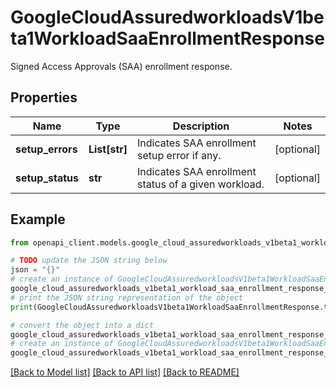 # GoogleCloudAssuredworkloadsV1beta1WorkloadSaaEnrollmentResponse

Signed Access Approvals (SAA) enrollment response.

## Properties

Name | Type | Description | Notes
------------ | ------------- | ------------- | -------------
**setup_errors** | **List[str]** | Indicates SAA enrollment setup error if any. | [optional] 
**setup_status** | **str** | Indicates SAA enrollment status of a given workload. | [optional] 

## Example

```python
from openapi_client.models.google_cloud_assuredworkloads_v1beta1_workload_saa_enrollment_response import GoogleCloudAssuredworkloadsV1beta1WorkloadSaaEnrollmentResponse

# TODO update the JSON string below
json = "{}"
# create an instance of GoogleCloudAssuredworkloadsV1beta1WorkloadSaaEnrollmentResponse from a JSON string
google_cloud_assuredworkloads_v1beta1_workload_saa_enrollment_response_instance = GoogleCloudAssuredworkloadsV1beta1WorkloadSaaEnrollmentResponse.from_json(json)
# print the JSON string representation of the object
print(GoogleCloudAssuredworkloadsV1beta1WorkloadSaaEnrollmentResponse.to_json())

# convert the object into a dict
google_cloud_assuredworkloads_v1beta1_workload_saa_enrollment_response_dict = google_cloud_assuredworkloads_v1beta1_workload_saa_enrollment_response_instance.to_dict()
# create an instance of GoogleCloudAssuredworkloadsV1beta1WorkloadSaaEnrollmentResponse from a dict
google_cloud_assuredworkloads_v1beta1_workload_saa_enrollment_response_from_dict = GoogleCloudAssuredworkloadsV1beta1WorkloadSaaEnrollmentResponse.from_dict(google_cloud_assuredworkloads_v1beta1_workload_saa_enrollment_response_dict)
```
[[Back to Model list]](../README.md#documentation-for-models) [[Back to API list]](../README.md#documentation-for-api-endpoints) [[Back to README]](../README.md)


